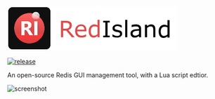 ![](logo.png)

[![release](https://img.shields.io/badge/release-v1.0-blue.svg)](https://github.com/e1y4r/RedIsland/releases)

An open-source Redis GUI management tool, with a Lua script edtior.

![screenshot](https://s1.ax1x.com/2022/04/01/q4mAYT.png)
